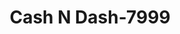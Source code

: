 ---
f_zip-code: 49036
f_state-code: MI
title: Cash N Dash-7999
f_phone: 517-278-3330
f_city-only: Coldwater
f_address: 117 W Chicago Street Coldwater
f_location-unique-id: '7999'
slug: cash-n-dash-7999
updated-on: '2024-05-30T13:46:58.046Z'
created-on: '2024-05-30T13:36:59.803Z'
published-on: '2024-05-30T13:54:32.469Z'
f_city-state: cms/city/coldwater-mi.md
f_company: cms/company/cash-n-dash.md
f_state: cms/state/michigan.md
layout: '[payday-loan].html'
tags: payday-loan
---